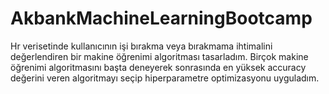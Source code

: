 # AkbankMachineLearningBootcamp
Hr verisetinde kullanıcının işi bırakma veya bırakmama ihtimalini değerlendiren bir makine öğrenimi algoritması tasarladım. Birçok makine öğrenimi algoritmasını başta deneyerek sonrasında en yüksek accuracy değerini veren algoritmayı seçip hiperparametre optimizasyonu uyguladım. 
